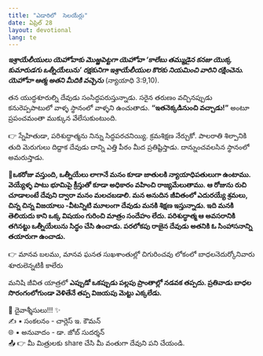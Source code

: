 ```yaml
---
title: "ఎడారిలో  సెలయేర్లు"
date: ఏప్రిల్ 28
layout: devotional
lang: te
---
```


***ఇశ్రాయేలీయులు యెహోవాకు మొఱ్ఱపెట్టగా యెహోవా ‘కాలేబు తమ్ముడైన కనజు యొక్క కుమారుడగు ఒత్నీయేలును’ రక్షకునిగా ఇశ్రాయేలీయుల కొరకు నియమించి వారిని రక్షించెను. యెహోవా ఆత్మ అతని మీదికి వచ్చెను*** (న్యాయాధి 3:9,10).

తన యుద్ధశూరుల్ని దేవుడు సంసిద్ధపరుస్తున్నాడు. సరైన తరుణం వచ్చినప్పుడు కనురెప్పపాటులో వాళ్ళ స్థానంలో వాళ్ళని ఉంచుతాడు. **“ఇతనెక్కడినుంచి వచ్చాడు!”** అంటూ ప్రపంచమంతా ముక్కున వేలేసుకుంటుంది.

👉 స్నేహితుడా, పరిశుద్ధాత్మను నిన్ను సిద్ధపరచనియ్యి. క్రమశిక్షణ నేర్చుకో. పాలరాతి శిల్పానికి తుది మెరుగులు దిద్దాక దేవుడు దాన్ని ఎత్తి పీఠం మీద ప్రతిష్టిస్తాడు. దాన్నుంచవలసిన స్థానంలో అమరుస్తాడు.

**📖ఒకరోజు వస్తుంది, ఒత్నీయేలు లాగానే మనం కూడా జాతులకి న్యాయాధిపతులుగా ఉంటాము. వెయ్యేళ్ళ పాటు భూమిపై క్రీస్తుతో కూడా అధికారం వహించి రాజ్యమేలుతాము. ఆ రోజును రుచి చూడాలంటే దేవుని ద్వారా మనం మలచబడాలి. మన అనుదిన జీవితంలో ఎదురయ్యే శ్రమలు, చిన్న చిన్న విజయాలు -వీటన్నిటి మూలంగా దేవుడు మనకి శిక్షణ ఇస్తున్నాడు. ఇది మనకి తెలియదు కాని ఒక్క విషయం గురించి మాత్రం సందేహం లేదు. పరిశుద్ధాత్మ ఆ అవసరానికి తగినట్టు ఒత్నీయేలును సిద్ధం చేసి ఉంచాడు. పరలోకపు రాజైన దేవుడు అతనికి ఓ సింహాసనాన్ని తయారుగా ఉంచాడు.**

👉 మానవ బలము, మానవ ఘనత సుఖశాంతుల్లో చిగురించవు లోకంలో బాధలనెదుర్కోనివారు శూరులెన్నటికీ కాలేరు

మనిషి జీవిత యాత్రలో **ఎప్పుడో ఒకప్పుడు పల్లపు ప్రాంతాల్లో నడవక తప్పదు. ప్రతివాడు బాధల సొరంగంలోగుండా వెళితేనే తప్ప విజయపు మెట్టు ఎక్కలేడు.**


<div class="blessing">🙏 <span class="bless-text">దైవాశ్శీసులు!!!</span> ✨</div>

<div class="credit">✍️ <span class="credit-text">▪ సంకలనం - చార్లెస్ ఇ. కౌమన్</span></div>
<div class="credit">🌐 <span class="credit-text">▪ అనువాదం - డా. జోబ్ సుదర్శన్</span></div>


<div class="share">📤 👉 <span class="share-text">మీ మిత్రులకు share చేసి మీ వంతుగా దేవుని పని చేయండి.</span></div>
